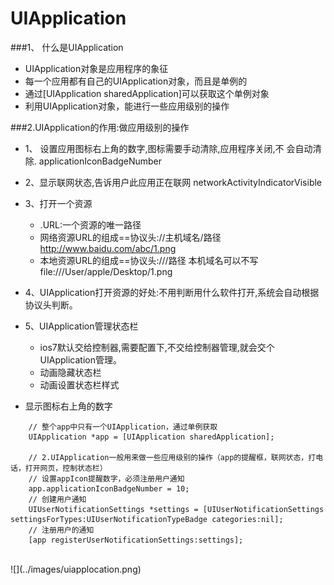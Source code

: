 # UIApplication
###1、 什么是UIApplication
- UIApplication对象是应用程序的象征
- 每一个应用都有自己的UIApplication对象，而且是单例的
- 通过[UIApplication sharedApplication]可以获取这个单例对象
- 利用UIApplication对象，能进行一些应用级别的操作

###2.UIApplication的作用:做应用级别的操作
- 1、 设置应用图标右上角的数字,图标需要手动清除,应用程序关闭,不 会自动清除.
applicationIconBadgeNumber
- 2、显示联网状态,告诉用户此应用正在联网 networkActivityIndicatorVisible
- 3、打开一个资源
  - .URL:一个资源的唯一路径
  - 网络资源URL的组成==协议头://主机域名/路径 http://www.baidu.com/abc/1.png
  - 本地资源URL的组成==协议头:///路径 本机域名可以不写 file:///User/apple/Desktop/1.png
- 4、UIApplication打开资源的好处:不用判断用什么软件打开,系统会自动根据 协议头判断。
- 5、UIApplication管理状态栏
  - ios7默认交给控制器,需要配置下,不交给控制器管理,就会交个 UIApplication管理。
  - 动画隐藏状态栏
  - 动画设置状态栏样式

- 显示图标右上角的数字

```objc
    // 整个app中只有一个UIApplication，通过单例获取
    UIApplication *app = [UIApplication sharedApplication];

    // 2.UIApplication一般用来做一些应用级别的操作（app的提醒框，联网状态，打电话，打开网页，控制状态栏）
    // 设置appIcon提醒数字，必须注册用户通知
    app.applicationIconBadgeNumber = 10;
    // 创建用户通知
    UIUserNotificationSettings *settings = [UIUserNotificationSettings settingsForTypes:UIUserNotificationTypeBadge categories:nil];
    // 注册用户的通知
    [app registerUserNotificationSettings:settings];
```
</br>
![](../images/uiapplocation.png)

